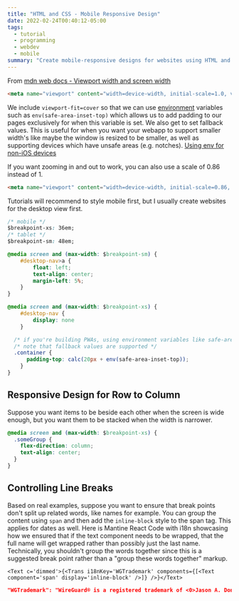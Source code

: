 ```yaml
---
title: "HTML and CSS - Mobile Responsive Design"
date: 2022-02-24T00:40:12-05:00
tags:
  - tutorial
  - programming
  - webdev
  - mobile
summary: "Create mobile-responsive designs for websites using HTML and CSS (and React?). Meta tags, CSS media queries, and desktop-first CSS design."
---
```


From [mdn web docs - Viewport width and screen width](https://developer.mozilla.org/docs/Web/HTML/Viewport_meta_tag#viewport_width_and_screen_width)

```html
<meta name="viewport" content="width=device-width, initial-scale=1.0, viewport-fit=cover">
```

We include `viewport-fit=cover` so that we can use [environment](https://developer.mozilla.org/docs/Web/CSS/env) variables such as `env(safe-area-inset-top)` which allows us to add padding to our pages exclusively for when this variable is set. We also get to set fallback values. This is useful for when you want your webapp to support smaller width's like maybe the window is resized to be smaller, as well as supporting devices which have unsafe areas (e.g. notches). [Using env for non-iOS devices](https://stackoverflow.com/questions/57907685/padding-envsafe-area-inset-top-is-not-working)

If you want zooming in and out to work, you can also use a scale of 0.86 instead of 1.

```html
<meta name="viewport" content="width=device-width, initial-scale=0.86, minimum-scale=0.86, viewport-fit=cover">
```

Tutorials will recommend to style mobile first, but I usually create websites for the desktop view first.

```css
/* mobile */
$breakpoint-xs: 36em;
/* tablet */
$breakpoint-sm: 48em;

@media screen and (max-width: $breakpoint-sm) {
    #desktop-nav>a {
        float: left;
        text-align: center;
        margin-left: 5%;
    }
}

@media screen and (max-width: $breakpoint-xs) {
    #desktop-nav {
        display: none
    }

  /* if you're building PWAs, using environment variables like safe-area-inset-top are essential for ensuring consistent styles across desktop and mobile */
  /* note that fallback values are supported */
  .container {
      padding-top: calc(20px + env(safe-area-inset-top));
    }
}
```

## Responsive Design for Row to Column

Suppose you want items to be beside each other when the screen is wide enough, but you want them to be stacked when the width is narrower.

```css
@media screen and (max-width: $breakpoint-xs) {
  .someGroup {
    flex-direction: column;
    text-align: center;
  }
}
```

## Controlling Line Breaks

Based on real examples, suppose you want to ensure that break points don't split up related words, like names for example. You can group the content using `span` and then add the `inline-block` style to the span tag. This applies for dates as well. Here is Mantine React Code with i18n showcasing how we ensured that if the text component needs to be wrapped, that the full name will get wrapped rather than possibly just the last name. Technically, you shouldn't group the words together since this is a suggested break point rather than a "group these words together" markup.

```tsx
<Text c='dimmed'>{<Trans i18nKey='WGTrademark' components={[<Text component='span' display='inline-block' />]} />}</Text>
```

```json
"WGTrademark": "WireGuard® is a registered trademark of <0>Jason A. Donenfeld.</0>",
```
